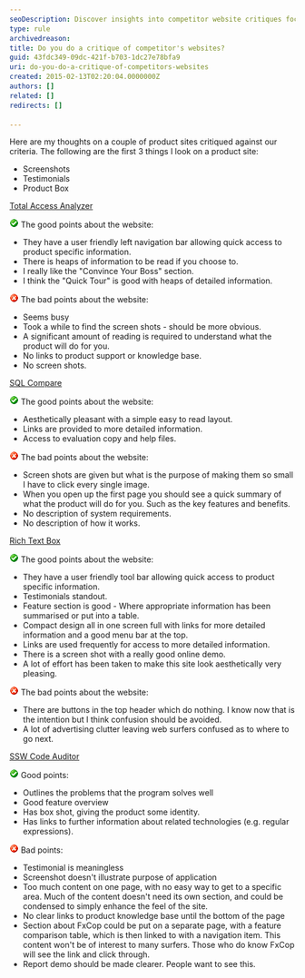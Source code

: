 ```yaml
---
seoDescription: Discover insights into competitor website critiques focusing on user experience, design, and functionality to help improve your digital presence.
type: rule
archivedreason: 
title: Do you do a critique of competitor's websites?
guid: 43fdc349-09dc-421f-b703-1dc27e78bfa9
uri: do-you-do-a-critique-of-competitors-websites
created: 2015-02-13T02:20:04.0000000Z
authors: []
related: []
redirects: []

---
```


Here are my thoughts on a couple of product sites critiqued against our criteria.       The following are the first 3 things I look on a product site:

* Screenshots
* Testimonials
* Product Box


<!--endintro-->

[Total Access Analyzer](http://www.ssw.com.au/ssw/Redirect/TotalAcccessAnalyzer.htm)

![](../../assets/Good.gif) The good points about the website:

* They have a user friendly left navigation bar allowing quick access to product specific information.
* There is heaps of information to be read if you choose to.
* I really like the "Convince Your Boss" section.
* I think the "Quick Tour" is good with heaps of detailed information.


![](../../assets/Bad.gif) The bad points about the website:

* Seems busy
* Took a while to find the screen shots - should be more obvious.
* A significant amount of reading is required to understand what the product will do for you.
* No links to product support or knowledge base.
* No screen shots.


[SQL Compare](http://www.ssw.com.au/ssw/Redirect/SQLServer/SQLCompare.htm)

![](../../assets/Good.gif) The good points about the website:

* Aesthetically pleasant with a simple easy to read layout.
* Links are provided to more detailed information.
* Access to evaluation copy and help files.


![](../../assets/Bad.gif) The bad points about the website:

* Screen shots are given but what is the purpose of making them so small I have to click every single image.
* When you open up the first page you should see a quick summary of what the product will do for you. Such as the key features and benefits.
* No description of system requirements.
* No description of how it works.


[Rich Text Box](http://www.ssw.com.au/ssw/Redirect/RichTextBoxEditor.htm)

![](../../assets/Good.gif) The good points about the website:

* They have a user friendly tool bar allowing quick access to product specific information.
* Testimonials standout.
* Feature section is good - Where appropriate information has been summarised or put into a table.
* Compact design all in one screen full with links for more detailed information and a good menu bar at the top.
* Links are used frequently for access to more detailed information.
* There is a screen shot with a really good online demo.
* A lot of effort has been taken to make this site look aesthetically very pleasing.


![](../../assets/Bad.gif) The bad points about the website:

* There are buttons in the top header which do nothing. I know now that is the intention but I think confusion should be avoided.
* A lot of advertising clutter leaving web surfers confused as to where to go next.


[SSW Code Auditor](http://www.ssw.com.au/ssw/CodeAuditor/)

![](../../assets/Good.gif) Good points:

* Outlines the problems that the program solves well
* Good feature overview
* Has box shot, giving the product some identity.
* Has links to further information about related technologies (e.g. regular expressions).


![](../../assets/Bad.gif) Bad points:

* Testimonial is meaningless
* Screenshot doesn't illustrate purpose of application
* Too much content on one page, with no easy way to get to a specific area. Much of the content doesn't need its own section, and could be condensed to simply enhance the feel of the site.
* No clear links to product knowledge base until the bottom of the page
* Section about FxCop could be put on a separate page, with a feature comparison table, which is then linked to with a navigation item. This content won't be of interest to many surfers. Those who do know FxCop will see the link and click through.
* Report demo should be made clearer. People want to see this.
